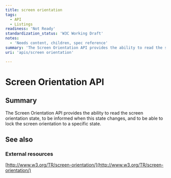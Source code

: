 ```yaml
---
title: screen orientation
tags:
  - API
  - Listings
readiness: 'Not Ready'
standardization_status: 'W3C Working Draft'
notes:
  - 'Needs content, children, spec reference'
summary: 'The Screen Orientation API provides the ability to read the screen orientation state, to be informed when this state changes, and to be able to lock the screen orientation to a specific state.'
uri: 'apis/screen orientation'

---
```

# Screen Orientation API

## Summary

The Screen Orientation API provides the ability to read the screen orientation state, to be informed when this state changes, and to be able to lock the screen orientation to a specific state.

## See also

### External resources

[http://www.w3.org/TR/screen-orientation/](http://www.w3.org/TR/screen-orientation/)

